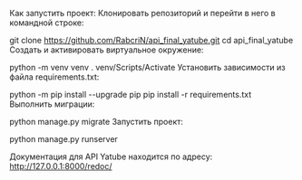Как запустить проект:
Клонировать репозиторий и перейти в него в командной строке:

git clone https://github.com/RabcriN/api_final_yatube.git
cd api_final_yatube
Cоздать и активировать виртуальное окружение:

python -m venv venv
. venv/Scripts/Activate
Установить зависимости из файла requirements.txt:

python -m pip install --upgrade pip
pip install -r requirements.txt
Выполнить миграции:

python manage.py migrate
Запустить проект:

python manage.py runserver

Документация для API Yatube находится по адресу: 
http://127.0.0.1:8000/redoc/
